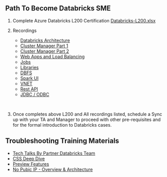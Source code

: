 ## **Path To Become  Databricks SME**

1) Complete Azure Databricks L200 Certification 
[Databricks-L200.xlsx](/.attachments/Databricks-L200-2484b0dc-fb06-4f85-83ea-8d1fb3b76054.xlsx)

2) Recordings
    -    [Databricks Architecture](https://msit.microsoftstream.com/video/85ec0af2-a772-4526-ac03-cda06ec2d890?channelId=0cabc0f0-94bb-4ce0-9da4-84209dfd756b)
    -  [Cluster Manager Part 1](https://msit.microsoftstream.com/video/29541323-48b6-4093-8f84-c164354c25d7?channelId=0cabc0f0-94bb-4ce0-9da4-84209dfd756b)
    -  [Cluster Manager Part 2](https://msit.microsoftstream.com/video/47830dfc-002b-45d0-b7ef-4935a92f6350?channelId=0cabc0f0-94bb-4ce0-9da4-84209dfd756b)
    - [Web Apps and Load Balancing](https://msit.microsoftstream.com/video/e768a1ff-0400-aa75-d944-f1ea6309ca8a?channelId=0cabc0f0-94bb-4ce0-9da4-84209dfd756b)
    - [Jobs](https://msit.microsoftstream.com/video/ce4da1ff-0400-aa75-c6a2-f1ea62f4a9a6?channelId=0cabc0f0-94bb-4ce0-9da4-84209dfd756b)
    - [Libraries](https://msit.microsoftstream.com/video/493aa1ff-0400-aa75-53b0-f1ea62ec34d2?channelId=0cabc0f0-94bb-4ce0-9da4-84209dfd756b) 
    - [DBFS](https://msit.microsoftstream.com/video/2000a4ff-0400-aa75-7e99-f1ea63b3e84c?channelId=0cabc0f0-94bb-4ce0-9da4-84209dfd756b)
    - [Spark UI](https://msit.microsoftstream.com/video/d847a1ff-0400-aa75-1ee0-f1ea63d74d6e?channelId=0cabc0f0-94bb-4ce0-9da4-84209dfd756b)
    - [VNET](https://msit.microsoftstream.com/video/aa22bbce-9e93-4ad3-8e16-c9be5f107fea?channelId=0cabc0f0-94bb-4ce0-9da4-84209dfd756b)
    - [Rest API](https://msit.microsoftstream.com/video/c00da1ff-0400-aa75-9aee-f1ea63bcfc89?channelId=0cabc0f0-94bb-4ce0-9da4-84209dfd756b)
    - [JDBC / ODBC](https://msit.microsoftstream.com/video/38f7a3ff-0400-aa75-ba04-f1ea63e3d7f2?channelId=0cabc0f0-94bb-4ce0-9da4-84209dfd756b)
<br>

3) Once completes above L200 and All recordings listed, schedule a Sync up with your TA and Manager to proceed with other pre-requisites and for the formal introduction to Databricks cases.


## **Troubleshooting Training Materials**  
- [Tech Talks By Partner Databricks Team](https://msit.microsoftstream.com/channel/ab4a9c80-628d-4265-90bc-cdc64d8f768a)
- [CSS Deep Dive](https://msit.microsoftstream.com/channel/14f7a3ff-0400-96d0-2373-f1ea8b2a483e)
- [Preview Features](https://msit.microsoftstream.com/channel/9538a4ff-0400-96d1-24ed-f1ea8e4517b2)
- [No Pubic IP - Overview & Architecture](https://msit.microsoftstream.com/video/dd6aa1ff-0400-9fb2-c37c-f1eb08ab9b8e?channelId=2144a1ff-0400-9fb2-7494-f1eb098ec9c5)


 
